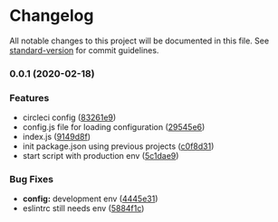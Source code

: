 # Changelog

All notable changes to this project will be documented in this file. See [standard-version](https://github.com/conventional-changelog/standard-version) for commit guidelines.

### 0.0.1 (2020-02-18)


### Features

* circleci config ([83261e9](https://github.com/negebauer/js-template/commit/83261e99fc8eeb8515f1c169e6b481ec9137054d))
* config.js file for loading configuration ([29545e6](https://github.com/negebauer/js-template/commit/29545e695ca6cea058d8b5ed36ef2f6200439a5d))
* index.js ([9149d8f](https://github.com/negebauer/js-template/commit/9149d8f878120847b2dccb280bf2c72771db3f74))
* init package.json using previous projects ([c0f8d31](https://github.com/negebauer/js-template/commit/c0f8d310787bf226d40eaad6b888937cde4550b8))
* start script with production env ([5c1dae9](https://github.com/negebauer/js-template/commit/5c1dae9de601252b1b10b439a8751394a2d43218))


### Bug Fixes

* **config:** development env ([4445e31](https://github.com/negebauer/js-template/commit/4445e31ada8b65659cec0c28ed439c2bbfd60db9))
* eslintrc still needs env ([5884f1c](https://github.com/negebauer/js-template/commit/5884f1c01244531a6ff41cd36ea8b67424ef4b4b))
